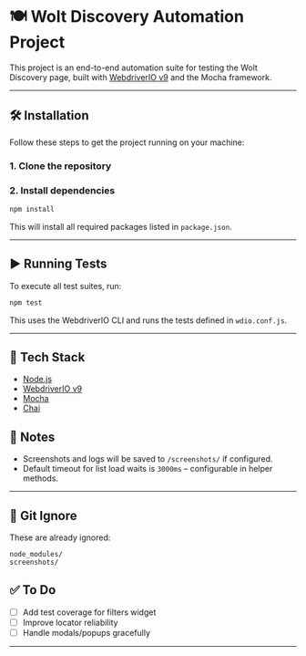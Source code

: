 # 🍽️ Wolt Discovery Automation Project

This project is an end-to-end automation suite for testing the Wolt Discovery page, built with [WebdriverIO v9](https://webdriver.io/) and the Mocha framework.

---

## 🛠️ Installation

Follow these steps to get the project running on your machine:

### 1. Clone the repository


### 2. Install dependencies

```bash
npm install
```

This will install all required packages listed in `package.json`.

---

## ▶️ Running Tests

To execute all test suites, run:

```bash
npm test
```

This uses the WebdriverIO CLI and runs the tests defined in `wdio.conf.js`.

---

## 🧪 Tech Stack

- [Node.js](https://nodejs.org/)
- [WebdriverIO v9](https://webdriver.io/)
- [Mocha](https://mochajs.org/)
- [Chai](https://www.chaijs.com/)
## 📌 Notes

- Screenshots and logs will be saved to `/screenshots/` if configured.
- Default timeout for list load waits is `3000ms` – configurable in helper methods.

---

## 🧼 Git Ignore

These are already ignored:

```
node_modules/
screenshots/
```

## ✅ To Do

- [ ] Add test coverage for filters widget
- [ ] Improve locator reliability
- [ ] Handle modals/popups gracefully

---